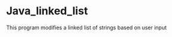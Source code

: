 Java_linked_list
================
This program modifies a linked list of strings based on user input
